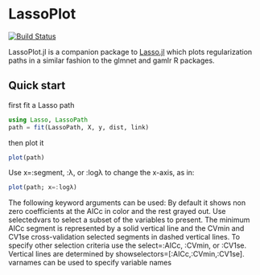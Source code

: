 # LassoPlot

[![Build Status](https://travis-ci.org/AsafManela/LassoPlot.jl.svg?branch=master)](https://travis-ci.org/AsafManela/LassoPlot.jl)

LassoPlot.jl is a companion package to [Lasso.jl](https://github.com/simonster/Lasso.jl) which plots regularization paths in a similar fashion to the glmnet and gamlr R packages.

## Quick start

first fit a Lasso path

```julia
using Lasso, LassoPath
path = fit(LassoPath, X, y, dist, link)
```

then plot it
```julia
plot(path)
```

Use x=:segment, :λ, or :logλ to change the x-axis, as in:
```julia
plot(path; x=:logλ)
```

The following keyword arguments can be used:
By default it shows non zero coefficients at the AICc in color and the rest grayed out.
Use selectedvars to select a subset of the variables to present.
The minimum AICc segment is represented by a solid vertical line and the CVmin and CV1se cross-validation selected segments in dashed vertical lines.
To specify other selection criteria use the select=:AICc, :CVmin, or :CV1se.
Vertical lines are determined by showselectors=[:AICc,:CVmin,:CV1se].
varnames can be used to specify variable names
